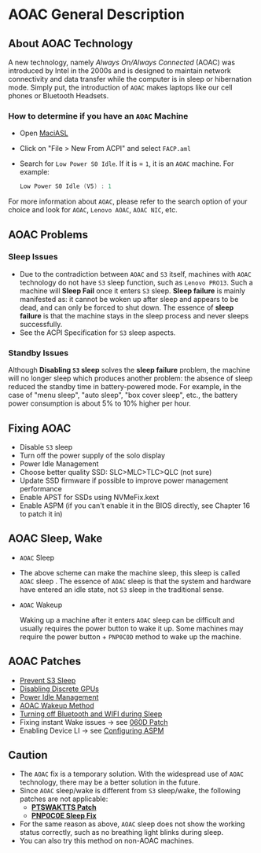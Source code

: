 # AOAC General Description

## About AOAC Technology

A new technology, namely *Always On/Always Connected* (AOAC) was introduced by Intel in the 2000s and is designed to maintain network connectivity and data transfer while the computer is in sleep or hibernation mode. Simply put, the introduction of `AOAC` makes laptops like our cell phones or Bluetooth Headsets.

### How to determine if you have an `AOAC` Machine

- Open [MaciASL](https://github.com/acidanthera/MaciASL/releases)
- Click on "File > New From ACPI" and select `FACP.aml`
- Search for `Low Power S0 Idle`. If it is = `1`, it is an `AOAC` machine. For example:

  ```swift
  Low Power S0 Idle (V5) : 1
  ```

For more information about `AOAC`, please refer to the search option of your choice and look for `AOAC`, `Lenovo AOAC`, `AOAC NIC`, etc.

## AOAC Problems

### Sleep Issues

- Due to the contradiction between `AOAC` and `S3` itself, machines with `AOAC` technology do not have `S3` sleep function, such as `Lenovo PRO13`. Such a machine will **Sleep Fail** once it enters `S3` sleep. **Sleep failure** is mainly manifested as: it cannot be woken up after sleep and appears to be dead, and can only be forced to shut down. The essence of **sleep failure** is that the machine stays in the sleep process and never sleeps successfully.
- See the ACPI Specification for `S3` sleep aspects.

### Standby Issues

Although **Disabling `S3` sleep** solves the **sleep failure** problem, the machine will no longer sleep which produces another problem: the absence of sleep reduced the standby time in battery-powered mode. For example, in the case of "menu sleep", "auto sleep", "box cover sleep", etc., the battery power consumption is about 5% to 10% higher per hour.

## Fixing AOAC

- Disable `S3` sleep
- Turn off the power supply of the solo display
- Power Idle Management
- Choose better quality SSD: SLC>MLC>TLC>QLC (not sure)
- Update SSD firmware if possible to improve power management performance
- Enable APST for SSDs using NVMeFix.kext
- Enable ASPM (if you can't enable it in the BIOS directly, see Chapter 16 to patch it in)

## AOAC Sleep, Wake

- `AOAC` Sleep
- The above scheme can make the machine sleep, this sleep is called `AOAC` sleep . The essence of `AOAC` sleep is that the system and hardware have entered an idle state, not `S3` sleep in the traditional sense.

- `AOAC` Wakeup

  Waking up a machine after it enters `AOAC` sleep can be difficult and usually requires the power button to wake it up. Some machines may require the power button + `PNP0C0D` method to wake up the machine.

## AOAC Patches

- [Prevent S3 Sleep](https://github.com/5T33Z0/OC-Little-Translated/tree/main/04_Fixing_Sleep_and_Wake_Issues/Fixing_AOAC_Machines/i%20Prevent%20S3%20Sleep)
- [Disabling Discrete GPUs](https://github.com/5T33Z0/OC-Little-Translated/tree/main/04_Fixing_Sleep_and_Wake_Issues/Fixing_AOAC_Machines/ii%20AOAC%20Disable%20Discrete%20GPU)
- [Power Idle Management](https://github.com/5T33Z0/OC-Little-Translated/tree/main/04_Fixing_Sleep_and_Wake_Issues/Fixing_AOAC_Machines/iii%20Power%20Management%20Deep%20Idle)
- [AOAC Wakeup Method](https://github.com/5T33Z0/OC-Little-Translated/tree/main/04_Fixing_Sleep_and_Wake_Issues/Fixing_AOAC_Machines/iiii%20AOAC%20wake-up%20method)
- [Turning off Bluetooth and WIFI during Sleep](https://github.com/5T33Z0/OC-Little-Translated/tree/main/04_Fixing_Sleep_and_Wake_Issues/Fixing_AOAC_Machines/iv%20Sleep%20automatically%20turns%20off%20Bluetooth%20WIFI)
- Fixing instant Wake issues &rarr; see [060D Patch](https://github.com/5T33Z0/OC-Little-Translated/tree/main/04_Fixing_Sleep_and_Wake_Issues/060D_Instant_Wake_Fix)
- Enabling Device LI &rarr; see [Configuring ASPM](https://github.com/5T33Z0/OC-Little-Translated/tree/main/01_Adding_missing_Devices_and_enabling_Features/Setting_ASPM_Operating_Mode)

## Caution

- The `AOAC` fix is a temporary solution. With the widespread use of `AOAC` technology, there may be a better solution in the future.
- Since `AOAC` sleep/wake is different from `S3` sleep/wake, the following patches are not applicable:
  - [**PTSWAKTTS Patch**](https://github.com/5T33Z0/OC-Little-Translated/tree/main/04_Fixing_Sleep_and_Wake_Issues/PTSWAK_Sleep_and_Wake_Fix)
  - [**PNP0C0E Sleep Fix**](https://github.com/5T33Z0/OC-Little-Translated/tree/main/04_Fixing_Sleep_and_Wake_Issues/PNP0C0E_Sleep_Correction_Method)
- For the same reason as above, `AOAC` sleep does not show the working status correctly, such as no breathing light blinks during sleep.
- You can also try this method on non-AOAC machines.
